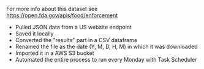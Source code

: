 For more info about this dataset see https://open.fda.gov/apis/food/enforcement

- Pulled JSON data from a US website endpoint
- Saved it locally
- Converted the "results" part in a CSV dataframe
- Renamed the file as the date (Y, M, D, H, M) in which it was downloaded
- Imported it in a AWS S3 bucket
- Automated the entire process to run every Monday with Task Scheduler 
